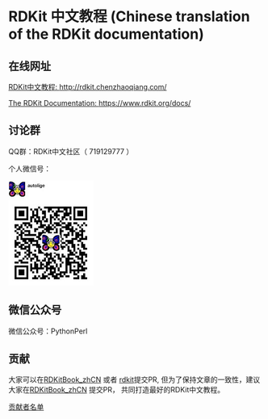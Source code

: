 # RDKit 中文教程 (Chinese translation of the RDKit documentation)


## 在线网址
[RDKit中文教程: http://rdkit.chenzhaoqiang.com/ ](http://rdkit.chenzhaoqiang.com/)

[The RDKit Documentation: https://www.rdkit.org/docs/ ](https://www.rdkit.org/docs/)

## 讨论群
QQ群：RDKit中文社区（ 719129777 ） 

个人微信号：

![个人微信号](./wx.jpg)

## 微信公众号

微信公众号：PythonPerl 

## 贡献
大家可以在[RDKitBook_zhCN](https://github.com/autodataming/RDKitBook_zhCN) 或者 [rdkit](https://github.com/rdkit/rdkit)提交PR, 
但为了保持文章的一致性，建议大家在[RDKitBook_zhCN](https://github.com/autodataming/RDKitBook_zhCN) 提交PR，
共同打造最好的RDKit中文教程。

[贡献者名单](./CONTRIBUTORS.md)

